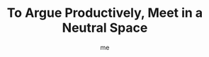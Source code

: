 ---
title      : "To Argue Productively, Meet in a Neutral Space"
author     : me
link       : https://forge.medium.com/to-argue-productively-meet-in-a-neutral-space-f16d2d6c090
one_liner  : "The spaces where we disagree have a hidden effect on our arguments"
image			 : 
piles			 : ['dialogue', 'book']
redirect 	 : true
---